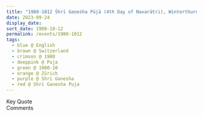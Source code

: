 ```yaml
---
title: "1980-1012 Śhrī Gaṇeśha Pūjā (4th Day of Navarātri), Winterthurerstraße, Zürich, Switzerland"
date: 2023-09-24
display_date: 
sort_date: 1980-10-12
permalink: /events/1980-1012
tags:
  - blue @ English
  - brown @ Switzerland
  - crimson @ 1980
  - deeppink @ Puja
  - green @ 1980-10
  - orange @ Zürich
  - purple @ Shri Ganesha
  - red @ Shri Ganesha Puja
---
```


<wave-list>
  <list-title color="green" width="75">Key Quote</list-title>
  <list-item color="BlanchedAlmond"  width="200"></list-item>
  <list-item color="Lavender"></list-item>
  <list-item color="BlanchedAlmond"></list-item>
</wave-list>

<br>

<wave-list>
  <list-title color="green" width="75">Comments</list-title>
  <list-item color="BlanchedAlmond"  width="200"></list-item>
  <list-item color="Lavender"></list-item>
  <list-item color="BlanchedAlmond"></list-item>
</wave-list>